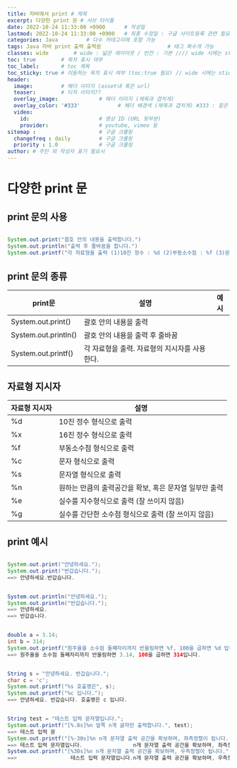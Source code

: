 ```yaml
---
title: 자바에서 print # 제목
excerpt: 다양한 print 문 # 서브 타이틀
date: 2022-10-24 11:33:00 +0900      # 작성일
lastmod: 2022-10-24 11:33:00 +0900   # 최종 수정일 : 구글 사이트등록 관련 필요
categories: Java         # 다수 카테고리에 포함 가능
tags: Java 자바 print 출력 출력문                     # 태그 복수개 가능
classes: wide        # wide : 넓은 레이아웃 / 빈칸 : 기본 //// wide 시에는 sticky toc 불가
toc: true        # 목차 표시 여부
toc_label:       # toc 제목
toc_sticky: true # 이동하는 목차 표시 여부 (toc:true 필요) // wide 시에는 sticky toc 불가
header: 
  image:         # 헤더 이미지 (asset내 혹은 url)
  teaser:        # 티저 이미지??
  overlay_image:             # 헤더 이미지 (제목과 겹치게)
  overlay_color: '#333'            # 헤더 배경색 (제목과 겹치게) #333 : 짙은 회색
  video:
    id:                      # 영상 ID (URL 뒷부분)
    provider:                # youtube, vimeo 등
sitemap :                    # 구글 크롤링
  changefreq : daily         # 구글 크롤링
  priority : 1.0             # 구글 크롤링
author: # 주인 외 작성자 표기 필요시
---
```

<!--postNo: 20221024_001-->


# 다양한 print 문

## print 문의 사용

```java

System.out.print("괄호 안의 내용을 출력합니다.")
System.out.println("출력 후 줄바꿈을 합니다.")
System.out.printf("각 자료형을 출력 (1)10진 정수 : %d (2)부동소수점 : %f (3)문자 : %c", 값1, 값2, 값3)

```

## print 문의 종류

|print문|설명|예시|
|---|---|---|
|System.out.print()|괄호 안의 내용을 출력||
|System.out.println()|괄호 안의 내용을 출력 후 줄바꿈||
|System.out.printf()|각 자료형을 출력. 자료형의 지시자를 사용한다.||


## 자료형 지시자

|자료형 지시자|설명|
|---|---|
|%d|10진 정수 형식으로 출력|
|%x|16진 정수 형식으로 출력|
|%f|부동소수점 형식으로 출력|
|%c|문자 형식으로 출력|
|%s|문자열 형식으로 출력|
|%n|원하는 만큼의 출력공간을 확보, 혹은 문자열 일부만 출력|
|%e|실수를 지수형식으로 출력 (잘 쓰이지 않음)|
|%g|실수를 간단한 소수점 형식으로 출력 (잘 쓰이지 않음)|


## print 예시

```java

System.out.print("안녕하세요.");
System.out.print("반갑습니다.");
==> 안녕하세요.반갑습니다.


System.out.println("안녕하세요.");
System.out.println("반갑습니다.");
==> 안녕하세요.
==> 반갑습니다.


double a = 3.14;
int b = 314;
System.out.printf("원주율을 소수점 둘째자리까지 반올림하면 %f, 100을 곱하면 %d 입니다.", a, b);
==> 원주율을 소수점 둘째자리까지 반올림하면 3.14, 100을 곱하면 314입니다.


String s = "안녕하세요. 반갑습니다.";
char c = 'c';
System.out.printf("%s 호출명은", s);
System.out.printf("%c 입니다.");
==> 안녕하세요. 반갑습니다. 호출명은 c 입니다.


String test = "테스트 입력 문자열입니다.";
System.out.printf("[%.8s]%n 앞쪽 n개 글자만 출력합니다.", test);
==> 테스트 입력 문
System.out.printf("[%-30s]%n n개 문자열 출력 공간을 확보하며, 좌측정렬이 됩니다.", test);
==> 테스트 입력 문자열입니다.                n개 문자열 출력 공간을 확보하며, 좌측정렬이 됩니다.
System.out.printf("[%30s]%n n개 문자열 출력 공간을 확보하며, 우측정렬이 됩니다.", test);
==>                 테스트 입력 문자열입니다.n개 문자열 출력 공간을 확보하며, 우측정렬이 됩니다.



```